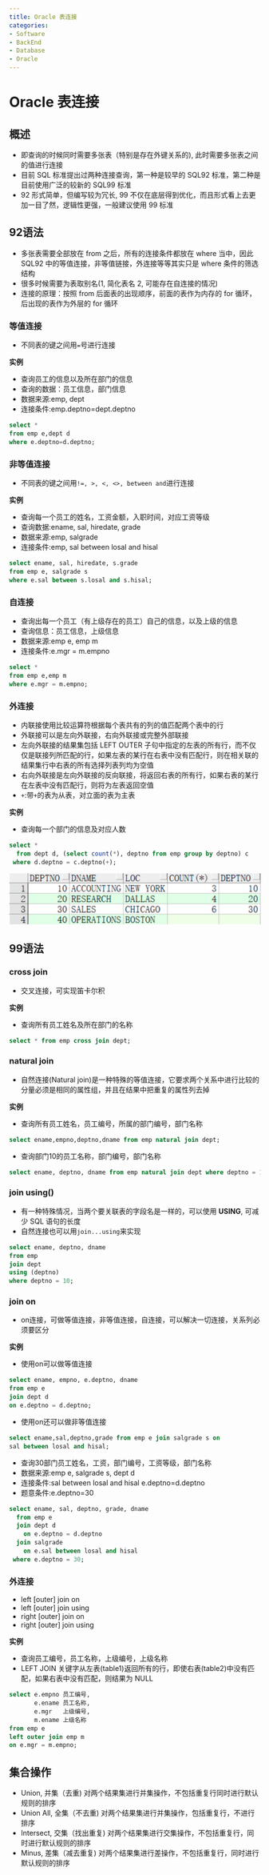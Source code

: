 ```yaml
---
title: Oracle 表连接
categories:
- Software
- BackEnd
- Database
- Oracle
---
```

# Oracle 表连接

## 概述

- 即查询的时候同时需要多张表（特别是存在外键关系的), 此时需要多张表之间的值进行连接
- 目前 SQL 标准提出过两种连接查询，第一种是较早的 SQL92 标准，第二种是目前使用广泛的较新的 SQL99 标准
- 92 形式简单，但编写较为冗长, 99 不仅在底层得到优化，而且形式看上去更加一目了然，逻辑性更强，一般建议使用 99 标准

## 92语法

- 多张表需要全部放在 from 之后，所有的连接条件都放在 where 当中，因此SQL92 中的等值连接，非等值链接，外连接等等其实只是 where 条件的筛选结构
- 很多时候需要为表取别名(1, 简化表名 2, 可能存在自连接的情况)
- 连接的原理：按照 from 后面表的出现顺序，前面的表作为内存的 for 循环，后出现的表作为外层的 for 循环

### 等值连接

- 不同表的键之间用`=`号进行连接

**实例**

- 查询员工的信息以及所在部门的信息
- 查询的数据：员工信息，部门信息
- 数据来源:emp, dept
- 连接条件:emp.deptno=dept.deptno

```sql
select *
from emp e,dept d
where e.deptno=d.deptno;
```

### 非等值连接

- 不同表的键之间用`!=, >, <, <>, between and`进行连接

**实例**

- 查询每一个员工的姓名，工资金额，入职时间，对应工资等级
- 查询数据:ename, sal, hiredate, grade
- 数据来源:emp, salgrade
- 连接条件:emp, sal between losal and hisal

```sql
select ename, sal, hiredate, s.grade
from emp e, salgrade s
where e.sal between s.losal and s.hisal;
```

### 自连接

- 查询出每一个员工（有上级存在的员工）自己的信息，以及上级的信息
- 查询信息：员工信息，上级信息
- 数据来源:emp e, emp m
- 连接条件:e.mgr = m.empno

```sql
select *
from emp e,emp m
where e.mgr = m.empno;
```

### 外连接

- 内联接使用比较运算符根据每个表共有的列的值匹配两个表中的行
- 外联接可以是左向外联接，右向外联接或完整外部联接
- 左向外联接的结果集包括 LEFT OUTER 子句中指定的左表的所有行，而不仅仅是联接列所匹配的行，如果左表的某行在右表中没有匹配行，则在相关联的结果集行中右表的所有选择列表列均为空值
- 右向外联接是左向外联接的反向联接，将返回右表的所有行，如果右表的某行在左表中没有匹配行，则将为左表返回空值
- `+`:带`+`的表为从表，对立面的表为主表

**实例**

- 查询每一个部门的信息及对应人数

```sql
select *
  from dept d, (select count(*), deptno from emp group by deptno) c
 where d.deptno = c.deptno(+);
```

<img src="https://raw.githubusercontent.com/LuShan123888/Files/main/Pictures/2020-12-10-image-20201019144355608.png" alt="image-20201019144355608" style="zoom:50%;" />

## 99语法

### cross join

- 交叉连接，可实现笛卡尔积

**实例**

- 查询所有员工姓名及所在部门的名称

```sql
select * from emp cross join dept;
```

### natural join

- 自然连接(Natural join)是一种特殊的等值连接，它要求两个关系中进行比较的分量必须是相同的属性组，并且在结果中把重复的属性列去掉

**实例**

- 查询所有员工姓名，员工编号，所属的部门编号，部门名称

```sql
select ename,empno,deptno,dname from emp natural join dept;
```

- 查询部门10的员工名称，部门编号，部门名称

```sql
select ename, deptno, dname from emp natural join dept where deptno = 10;
```

### join using()

- 有一种特殊情况，当两个要关联表的字段名是一样的，可以使用 **USING**, 可减少 SQL 语句的长度
- 自然连接也可以用`join...using`来实现

```sql
select ename, deptno, dname
from emp
join dept
using (deptno)
where deptno = 10;
```

### join on

- on连接，可做等值连接，非等值连接，自连接，可以解决一切连接，关系列必须要区分

**实例**

- 使用on可以做等值连接

```sql
select ename, empno, e.deptno, dname
from emp e
join dept d
on e.deptno = d.deptno;
```

- 使用on还可以做非等值连接

```sql
select ename,sal,deptno,grade from emp e join salgrade s on
sal between losal and hisal;
```

- 查询30部门员工姓名，工资，部门编号，工资等级，部门名称
- 数据来源:emp e,  salgrade s, dept d
- 连接条件:sal between losal and hisal e.deptno=d.deptno
- 题意条件:e.deptno=30

```sql
select ename, sal, deptno, grade, dname
  from emp e
  join dept d
    on e.deptno = d.deptno
  join salgrade
    on e.sal between losal and hisal
 where e.deptno = 30;
```

### 外连接

- left [outer] join on
- left [outer] join using
- right [outer] join on
- right [outer] join using

**实例**

- 查询员工编号，员工名称，上级编号，上级名称
- LEFT JOIN 关键字从左表(table1)返回所有的行，即使右表(table2)中没有匹配，如果右表中没有匹配，则结果为 NULL

```sql
select e.empno 员工编号,
       e.ename 员工名称,
       e.mgr   上级编号,
       m.ename 上级名称
from emp e
left outer join emp m
on e.mgr = m.empno;
```

## 集合操作

- Union, 并集（去重) 对两个结果集进行并集操作，不包括重复行同时进行默认规则的排序
- Union All, 全集（不去重) 对两个结果集进行并集操作，包括重复行，不进行排序
- Intersect, 交集（找出重复) 对两个结果集进行交集操作，不包括重复行，同时进行默认规则的排序
- Minus, 差集（减去重复) 对两个结果集进行差操作，不包括重复行，同时进行默认规则的排序
